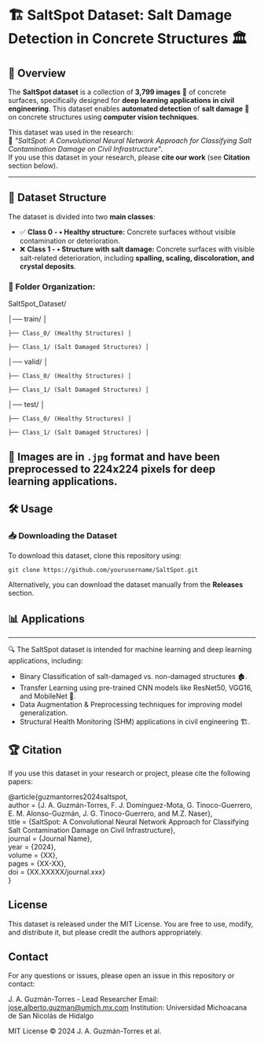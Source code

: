 # 🏗️ SaltSpot Dataset: Salt Damage Detection in Concrete Structures 🏛️  

## 📌 Overview  

The **SaltSpot dataset** is a collection of **3,799 images** 📸 of concrete surfaces, specifically designed for **deep learning applications in civil engineering**. This dataset enables **automated detection** of **salt damage** 🧂 on concrete structures using **computer vision techniques**.  

This dataset was used in the research:  
📄 *"SaltSpot: A Convolutional Neural Network Approach for Classifying Salt Contamination Damage on Civil Infrastructure"*.  
If you use this dataset in your research, please **cite our work** (see **Citation** section below).  

---

## 📂 Dataset Structure  

The dataset is divided into two **main classes**:  

- ✅ **Class 0 - •	Healthy structure:** Concrete surfaces without visible contamination or deterioration.  
- ❌ **Class 1 - •	Structure with salt damage:** Concrete surfaces with visible salt-related deterioration, including **spalling, scaling, discoloration, and crystal deposits**.  

### **📁 Folder Organization:**  
SaltSpot_Dataset/

│── train/ │ 

    ├── Class_0/ (Healthy Structures) │
  
    ├── Class_1/ (Salt Damaged Structures) │ 

│── valid/ │

    ├── Class_0/ (Healthy Structures) │
  
    ├── Class_1/ (Salt Damaged Structures) │

│── test/ │

    ├── Class_0/ (Healthy Structures) │ 
    
    ├── Class_1/ (Salt Damaged Structures) │

📌 **Images are in `.jpg` format** and have been preprocessed to **224x224 pixels** for deep learning applications.
---

## 🛠️ Usage

### **📥 Downloading the Dataset**
To download this dataset, clone this repository using:

    git clone https://github.com/yourusername/SaltSpot.git

Alternatively, you can download the dataset manually from the __Releases__ section.

## 📊 Applications

---
🔍 The SaltSpot dataset is intended for machine learning and deep learning applications, including:

- Binary Classification of salt-damaged vs. non-damaged structures 🏚️.
- Transfer Learning using pre-trained CNN models like ResNet50, VGG16, and MobileNet 🧠.
- Data Augmentation & Preprocessing techniques for improving model generalization.
- Structural Health Monitoring (SHM) applications in civil engineering 🏗️.

## 🏆 Citation

If you use this dataset in your research or project, please cite the following papers:

@article{guzmantorres2024saltspot, <br>
  author    = {J. A. Guzmán-Torres, F. J. Domínguez-Mota, G. Tinoco-Guerrero, E. M. Alonso-Guzmán, J. G. Tinoco-Guerrero, and M.Z. Naser}, <br>
  title     = {SaltSpot: A Convolutional Neural Network Approach for Classifying Salt Contamination Damage on Civil Infrastructure}, <br>
  journal   = {Journal Name}, <br>
  year      = {2024}, <br>
  volume    = {XX}, <br>
  pages     = {XX-XX}, <br>
  doi       = {XX.XXXXX/journal.xxx} <br>
}

## License

This dataset is released under the MIT License. You are free to use, modify, and distribute it, but please credit the authors appropriately.

## Contact
For any questions or issues, please open an issue in this repository or contact:

J. A. Guzmán-Torres - Lead Researcher
Email: jose.alberto.guzman@umich.mx.com
Institution: Universidad Michoacana de San Nicolás de Hidalgo

MIT License © 2024 J. A. Guzmán-Torres et al.
